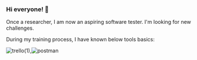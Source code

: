 
### Hi everyone! 👋  
Once a researcher, I am now an aspiring software tester.
I'm looking for new challenges.

During my training process, I have known below tools basics:

![trello(1)](https://github.com/agnieszka19882/agnieszka19882/assets/132834736/5f239bd8-6601-4427-8fd4-f1f9667c52d0),![postman](https://github.com/agnieszka19882/agnieszka19882/assets/132834736/9bf96468-ecb0-4ed3-9e09-ef1c918e245c)


<!--
**agnieszka19882/agnieszka19882** is a ✨ _special_ ✨ repository because its `README.md` (this file) appears on your GitHub profile.

Here are some ideas to get you started:

- 🔭 I’m currently working on ...
- 🌱 I’m currently learning ...
- 👯 I’m looking to collaborate on ...
- 🤔 I’m looking for help with ...
- 💬 Ask me about ...
- 📫 How to reach me: ...
- 😄 Pronouns: ...
- ⚡ Fun fact: ...
-->
